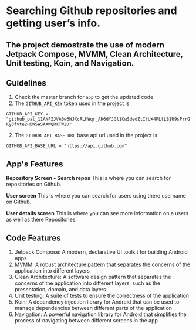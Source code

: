 # Searching Github repositories and getting user’s info.

## The project demostrate the use of modern Jetpack Compose, MVMM, Clean Architecture, Unit testing, Koin, and Navigation.

## Guidelines
1. Check the master branch for `app` to get the updated code
2. The `GITHUB_API_KEY` token used in the project is

`GITHUB_API_KEY = "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"`

2. The `GITHUB_API_BASE_URL` base api url used in the project is

`GITHUB_API_BASE_URL = "https://api.github.com"`


  
## App's Features

**Repository Screen - Search repos**
This is where you can search for repositories on Github.

**User screen**
This is where you can search for users using there username on Github.

**User details screen**
This is where you can see more information on a users as well as there Repositories.

## Code Features
1. Jetpack Compose: A modern, declarative UI toolkit for building Android apps
2. MVMM: A robust architecture pattern that separates the concerns of the application into different layers
3. Clean Architecture: A software design pattern that separates the concerns of the application into different layers, such as the presentation, domain, and data layers.
4. Unit testing: A suite of tests to ensure the correctness of the application
5. Koin: A dependency injection library for Android that can be used to manage dependencies between different parts of the application
6. Navigation: A powerful navigation library for Android that simplifies the process of navigating between different screens in the app
